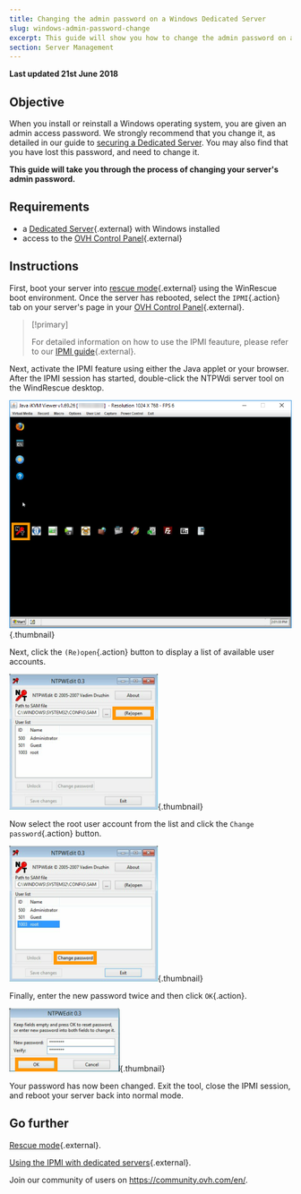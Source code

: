 ```yaml
---
title: Changing the admin password on a Windows Dedicated Server
slug: windows-admin-password-change
excerpt: This guide will show you how to change the admin password on a Windows dedicated server.
section: Server Management
---
```


**Last updated 21st June 2018**

## Objective
When you install or reinstall a Windows operating system, you are given an admin access password. We strongly recommend that you change it, as detailed in our guide to [securing a Dedicated Server](https://docs.ovh.com/ie/en/dedicated/securing-a-dedicated-server/). You may also find that you have lost this password, and need to change it.

**This guide will take you through the process of changing your server's admin password.**

## Requirements

* a [Dedicated Server](https://www.ovh.ie/dedicated_servers/){.external} with Windows installed
* access to the [OVH Control Panel](https://www.ovh.com/auth/?action=gotomanager){.external}

## Instructions

First, boot your server into [rescue mode](https://docs.ovh.com/ie/en/dedicated/rescue_mode/){.external} using the WinRescue boot environment. Once the server has rebooted, select the `IPMI`{.action} tab on your server's page in your [OVH Control Panel](https://www.ovh.com/auth/?action=gotomanager){.external}.

> [!primary]
>
> For detailed information on how to use the IPMI feauture, please refer to our [IPMI guide](https://docs.ovh.com/ie/en/dedicated/use-ipmi-dedicated-servers/){.external}.
>

Next, activate the IPMI feature using either the Java applet or your browser. After the IPMI session has started, double-click the NTPWdi server tool on the WindRescue desktop.

![NTPWdi](images/ntpwdi-tool-01.png){.thumbnail}

Next, click the `(Re)open`{.action} button to display a list of available user accounts.

![NTPWdi](images/ntpwdi-tool-02.png){.thumbnail}

Now select the root user account from the list and click the `Change password`{.action} button.

![NTPWdi](images/ntpwdi-tool-03.png){.thumbnail}

Finally, enter the new password twice and then click `OK`{.action}.

![NTPWdi](images/ntpwdi-tool-04.png){.thumbnail}

Your password has now been changed. Exit the tool, close the IPMI session, and reboot your server back into normal mode.

## Go further

[Rescue mode](https://docs.ovh.com/ie/en/dedicated/rescue_mode/){.external}.

[Using the IPMI with dedicated servers](https://docs.ovh.com/ie/en/dedicated/use-ipmi-dedicated-servers/){.external}.

Join our community of users on <https://community.ovh.com/en/>.